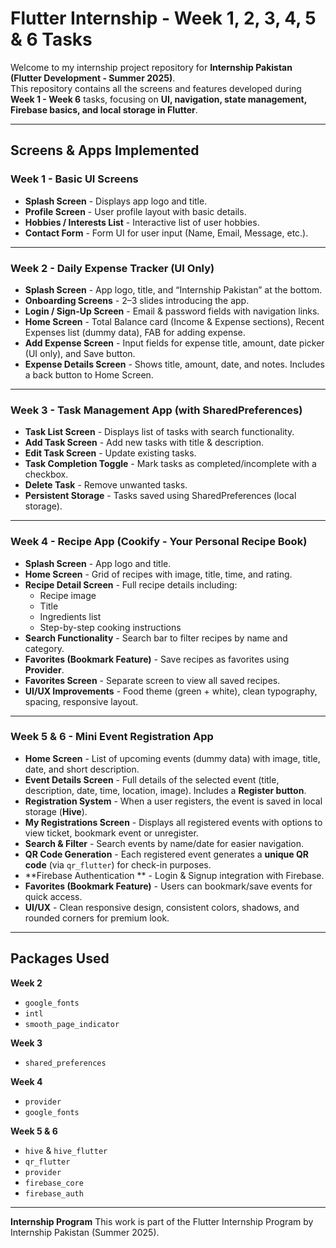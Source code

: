 # Flutter Internship - Week 1, 2, 3, 4, 5 & 6 Tasks  

Welcome to my internship project repository for **Internship Pakistan (Flutter Development - Summer 2025)**.  
This repository contains all the screens and features developed during **Week 1 - Week 6** tasks, focusing on **UI, navigation, state management, Firebase basics, and local storage in Flutter**.  

---

## Screens & Apps Implemented  

### **Week 1 - Basic UI Screens**
- **Splash Screen** - Displays app logo and title.  
- **Profile Screen** - User profile layout with basic details.  
- **Hobbies / Interests List** - Interactive list of user hobbies.  
- **Contact Form** - Form UI for user input (Name, Email, Message, etc.).  

---

### **Week 2 - Daily Expense Tracker (UI Only)**
- **Splash Screen** - App logo, title, and “Internship Pakistan” at the bottom.  
- **Onboarding Screens** - 2–3 slides introducing the app.  
- **Login / Sign-Up Screen** - Email & password fields with navigation links.  
- **Home Screen** - Total Balance card (Income & Expense sections), Recent Expenses list (dummy data), FAB for adding expense.  
- **Add Expense Screen** - Input fields for expense title, amount, date picker (UI only), and Save button.  
- **Expense Details Screen** - Shows title, amount, date, and notes. Includes a back button to Home Screen.  

---

### **Week 3 - Task Management App (with SharedPreferences)**
- **Task List Screen** - Displays list of tasks with search functionality.  
- **Add Task Screen** - Add new tasks with title & description.  
- **Edit Task Screen** - Update existing tasks.  
- **Task Completion Toggle** - Mark tasks as completed/incomplete with a checkbox.  
- **Delete Task** - Remove unwanted tasks.  
- **Persistent Storage** - Tasks saved using SharedPreferences (local storage).  

---

### **Week 4 - Recipe App (Cookify - Your Personal Recipe Book)**
- **Splash Screen** - App logo and title.  
- **Home Screen** - Grid of recipes with image, title, time, and rating.  
- **Recipe Detail Screen** - Full recipe details including:  
  - Recipe image  
  - Title  
  - Ingredients list  
  - Step-by-step cooking instructions  
- **Search Functionality** - Search bar to filter recipes by name and category.  
- **Favorites (Bookmark Feature)** - Save recipes as favorites using **Provider**.  
- **Favorites Screen** - Separate screen to view all saved recipes.  
- **UI/UX Improvements** - Food theme (green + white), clean typography, spacing, responsive layout.  

---

### **Week 5 & 6 - Mini Event Registration App**
- **Home Screen** - List of upcoming events (dummy data) with image, title, date, and short description.  
- **Event Details Screen** - Full details of the selected event (title, description, date, time, location, image). Includes a **Register button**.  
- **Registration System** - When a user registers, the event is saved in local storage (**Hive**).  
- **My Registrations Screen** - Displays all registered events with options to view ticket, bookmark event or unregister.  
- **Search & Filter** - Search events by name/date for easier navigation.  
- **QR Code Generation** - Each registered event generates a **unique QR code** (via `qr_flutter`) for check-in purposes.  
- **Firebase Authentication ** - Login & Signup integration with Firebase.  
- **Favorites (Bookmark Feature)** - Users can bookmark/save events for quick access.  
- **UI/UX** - Clean responsive design, consistent colors, shadows, and rounded corners for premium look.  

---

## Packages Used  

**Week 2**  
- `google_fonts`  
- `intl`  
- `smooth_page_indicator`  

**Week 3**  
- `shared_preferences`  

**Week 4**  
- `provider`  
- `google_fonts`  

**Week 5 & 6**  
- `hive` & `hive_flutter`  
- `qr_flutter`  
- `provider`  
- `firebase_core`  
- `firebase_auth`  

---

**Internship Program**
This work is part of the Flutter Internship Program by Internship Pakistan (Summer 2025).
